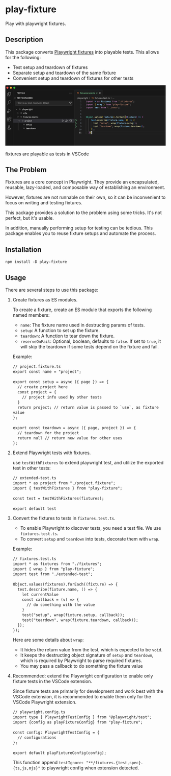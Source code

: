 # play-fixture

Play with playwright fixtures.

## Description

This package converts [Playwright fixtures](https://playwright.dev/docs/test-fixtures) into playable tests. This allows for the following:

- Test setup and teardown of fixtures
- Separate setup and teardown of the same fixture
- Convenient setup and teardown of fixtures for other tests

![fixtures are playable as tests in VSCode](play-fixtures.png)

fixtures are playable as tests in VSCode

## The Problem

Fixtures are a core concept in Playwright. They provide an encapsulated, reusable, lazy-loaded, and composable way of establishing an environment.

However, fixtures are not runnable on their own, so it can be inconvenient to focus on writing and testing fixtures.

This package provides a solution to the problem using some tricks. It's not perfect, but it's usable.

In addition, manually performing setup for testing can be tedious. This package enables you to reuse fixture setups and automate the process.

## Installation

```
npm install -D play-fixture
```

## Usage

There are several steps to use this package:

1. Create fixtures as ES modules.
    
    To create a fixture, create an ES module that exports the following named members:
    
    - `name`: The fixture name used in destructing params of tests.
    - `setup`: A function to set up the fixture.
    - `teardown`: A function to tear down the fixture.
    - `reserveOnFail`: Optional, boolean, defaults to `false`. If set to `true`, it will skip the teardown if some tests depend on the fixture and fail.
    
    Example:
    
    ```tsx
    // project.fixture.ts
    export const name = "project";
    
    export const setup = async ({ page }) => {
      // create project here
      const project = {
        // project info used by other tests
      }
      return project; // return value is passed to `use`, as fixture value
    };
    
    export const teardown = async ({ page, project }) => {
      // teardown for the project
      return null // return new value for other uses
    };
    ```
    
2. Extend Playwright tests with fixtures.
    
    use `testWithFixtures` to extend playwright test, and utilize the exported test in other tests:
    
    ```tsx
    // extended-test.ts
    import * as project from "./project.fixture";
    import { testWithFixtures } from "play-fixture";
    
    const test = testWithFixtures(fixtures);
    
    export default test
    ```
    
3. Convert the fixtures to tests in `fixtures.test.ts`.
    - To enable Playwright to discover tests, you need a test file. We use `fixtures.test.ts`.
    - To convert `setup` and `teardown` into tests, decorate them with `wrap`.
    
    Example:
    
    ```tsx
    // fixtures.test.ts
    import * as fixtures from "./fixtures";
    import { wrap } from "play-fixture";
    import test from "./extended-test";
    
    Object.values(fixtures).forEach((fixture) => {
      test.describe(fixture.name, () => {
        let currentValue
        const callback = (v) => {
          // do something with the value
        }
        test("setup", wrap(fixture.setup, callback));
        test("teardown", wrap(fixture.teardown, callback));
      });
    });
    ```
    
    Here are some details about `wrap`:
    
    - It hides the return value from the test, which is expected to be `void`.
    - It keeps the destructing object signature of `setup` and `teardown`, which is required by Playwright to parse required fixtures.
    - You may pass a callback to do something the fixture value
    
4. Recommended: extend the Playwright configuration to enable only fixture tests in the VSCode extension.
    
    Since fixture tests are primarily for development and work best with the VSCode extension, it is recommended to enable them only for the VSCode Playwright extension.
    
    ```tsx
    // playwright.config.ts
    import type { PlaywrightTestConfig } from "@playwright/test";
    import {config as playFixtureConfig} from "play-fixture";
    
    const config: PlaywrightTestConfig = {
      // configurations
    };
    
    export default playFixtureConfig(config);
    ```
    
    This function append `testIgnore: "**/fixtures.{test,spec}.{ts,js,mjs}"` to playwright config when extension detected.